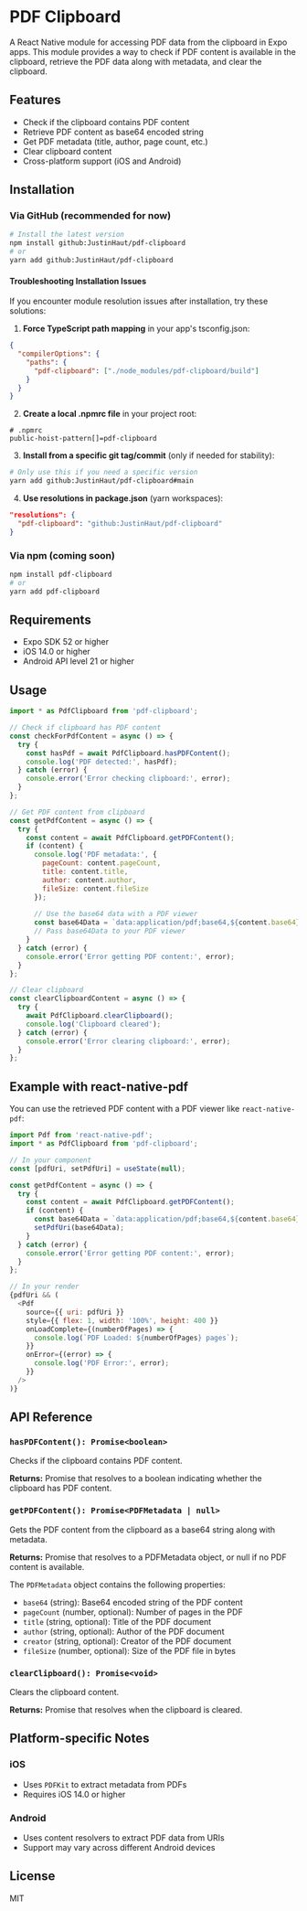 # PDF Clipboard

A React Native module for accessing PDF data from the clipboard in Expo apps. This module provides a way to check if PDF content is available in the clipboard, retrieve the PDF data along with metadata, and clear the clipboard.

## Features

- Check if the clipboard contains PDF content
- Retrieve PDF content as base64 encoded string
- Get PDF metadata (title, author, page count, etc.)
- Clear clipboard content
- Cross-platform support (iOS and Android)

## Installation

### Via GitHub (recommended for now)

```bash
# Install the latest version
npm install github:JustinHaut/pdf-clipboard
# or
yarn add github:JustinHaut/pdf-clipboard
```

#### Troubleshooting Installation Issues

If you encounter module resolution issues after installation, try these solutions:

1. **Force TypeScript path mapping** in your app's tsconfig.json:

```json
{
  "compilerOptions": {
    "paths": {
      "pdf-clipboard": ["./node_modules/pdf-clipboard/build"]
    }
  }
}
```

2. **Create a local .npmrc file** in your project root:

```
# .npmrc
public-hoist-pattern[]=pdf-clipboard
```

3. **Install from a specific git tag/commit** (only if needed for stability):

```bash
# Only use this if you need a specific version
yarn add github:JustinHaut/pdf-clipboard#main
```

4. **Use resolutions in package.json** (yarn workspaces):

```json
"resolutions": {
  "pdf-clipboard": "github:JustinHaut/pdf-clipboard"
}
```

### Via npm (coming soon)

```bash
npm install pdf-clipboard
# or
yarn add pdf-clipboard
```

## Requirements

- Expo SDK 52 or higher
- iOS 14.0 or higher
- Android API level 21 or higher

## Usage

```javascript
import * as PdfClipboard from 'pdf-clipboard';

// Check if clipboard has PDF content
const checkForPdfContent = async () => {
  try {
    const hasPdf = await PdfClipboard.hasPDFContent();
    console.log('PDF detected:', hasPdf);
  } catch (error) {
    console.error('Error checking clipboard:', error);
  }
};

// Get PDF content from clipboard
const getPdfContent = async () => {
  try {
    const content = await PdfClipboard.getPDFContent();
    if (content) {
      console.log('PDF metadata:', {
        pageCount: content.pageCount,
        title: content.title,
        author: content.author,
        fileSize: content.fileSize
      });
      
      // Use the base64 data with a PDF viewer
      const base64Data = `data:application/pdf;base64,${content.base64}`;
      // Pass base64Data to your PDF viewer
    }
  } catch (error) {
    console.error('Error getting PDF content:', error);
  }
};

// Clear clipboard
const clearClipboardContent = async () => {
  try {
    await PdfClipboard.clearClipboard();
    console.log('Clipboard cleared');
  } catch (error) {
    console.error('Error clearing clipboard:', error);
  }
};
```

## Example with react-native-pdf

You can use the retrieved PDF content with a PDF viewer like `react-native-pdf`:

```javascript
import Pdf from 'react-native-pdf';
import * as PdfClipboard from 'pdf-clipboard';

// In your component
const [pdfUri, setPdfUri] = useState(null);

const getPdfContent = async () => {
  try {
    const content = await PdfClipboard.getPDFContent();
    if (content) {
      const base64Data = `data:application/pdf;base64,${content.base64}`;
      setPdfUri(base64Data);
    }
  } catch (error) {
    console.error('Error getting PDF content:', error);
  }
};

// In your render
{pdfUri && (
  <Pdf
    source={{ uri: pdfUri }}
    style={{ flex: 1, width: '100%', height: 400 }}
    onLoadComplete={(numberOfPages) => {
      console.log(`PDF Loaded: ${numberOfPages} pages`);
    }}
    onError={(error) => {
      console.log('PDF Error:', error);
    }}
  />
)}
```

## API Reference

### `hasPDFContent(): Promise<boolean>`

Checks if the clipboard contains PDF content.

**Returns:** Promise that resolves to a boolean indicating whether the clipboard has PDF content.

### `getPDFContent(): Promise<PDFMetadata | null>`

Gets the PDF content from the clipboard as a base64 string along with metadata.

**Returns:** Promise that resolves to a PDFMetadata object, or null if no PDF content is available.

The `PDFMetadata` object contains the following properties:
- `base64` (string): Base64 encoded string of the PDF content
- `pageCount` (number, optional): Number of pages in the PDF
- `title` (string, optional): Title of the PDF document
- `author` (string, optional): Author of the PDF document
- `creator` (string, optional): Creator of the PDF document
- `fileSize` (number, optional): Size of the PDF file in bytes

### `clearClipboard(): Promise<void>`

Clears the clipboard content.

**Returns:** Promise that resolves when the clipboard is cleared.

## Platform-specific Notes

### iOS
- Uses `PDFKit` to extract metadata from PDFs
- Requires iOS 14.0 or higher

### Android
- Uses content resolvers to extract PDF data from URIs
- Support may vary across different Android devices

## License

MIT